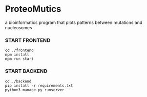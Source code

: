# ProteoMutics
a bioinformatics program that plots patterns between mutations and nucleosomes

### START FRONTEND ###

```
cd ./frontend
npm install
npm run start
```

### START BACKEND ###
```
cd ./backend
pip install -r requirements.txt
python3 manage.py runserver
```
